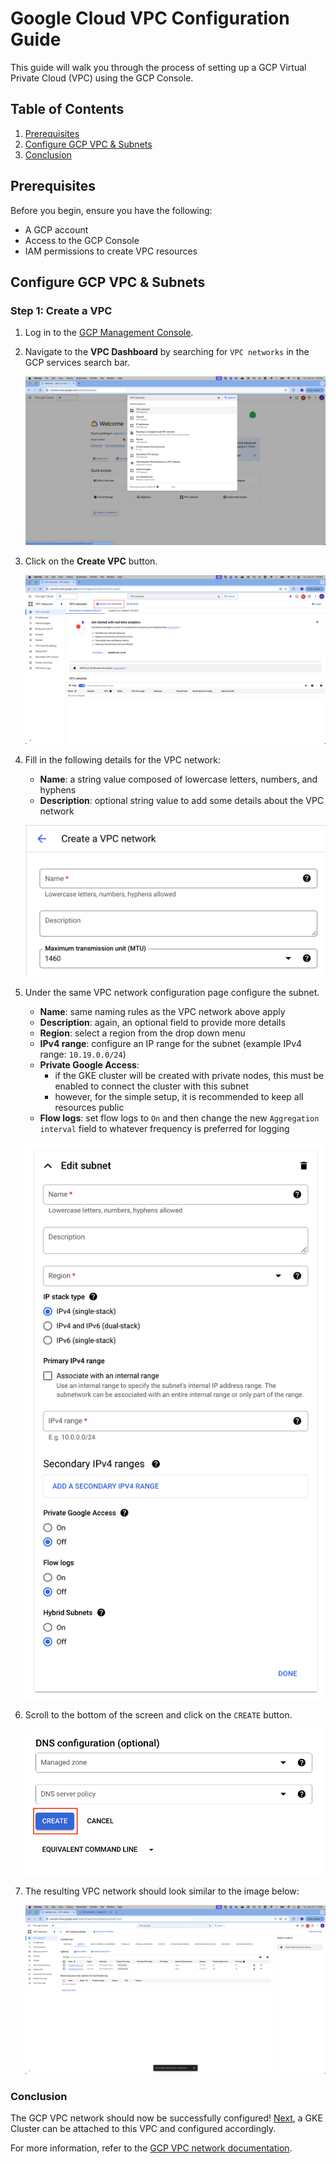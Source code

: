 # Google Cloud VPC Configuration Guide

This guide will walk you through the process of setting up a GCP Virtual Private Cloud (VPC) using the GCP Console.

## Table of Contents

1. [Prerequisites](#prerequisites)
2. [Configure GCP VPC & Subnets](#step-1-create-a-vpc)
3. [Conclusion](#conclusion)


## Prerequisites

Before you begin, ensure you have the following:
- A GCP account
- Access to the GCP Console
- IAM permissions to create VPC resources

## Configure GCP VPC & Subnets

### Step 1: Create a VPC

1. Log in to the [GCP Management Console](https://console.cloud.google.com/).

2. Navigate to the **VPC Dashboard** by searching for `VPC networks` in the GCP services search bar.
    
    ![Alt Text](/assets/gcp/search-vpc.png)

3. Click on the **Create VPC** button.

    ![Alt Text](/assets/gcp/create-vpc-network.png)

4. Fill in the following details for the VPC network:
   
    - **Name**: a string value composed of lowercase letters, numbers, and hyphens
    - **Description**: optional string value to add some details about the VPC network

    ![Alt Text](/assets/gcp/vpc-network-details.png)

5. Under the same VPC network configuration page configure the subnet.
    
    - **Name**: same naming rules as the VPC network above apply
    - **Description**: again, an optional field to provide more details
    - **Region**: select a region from the drop down menu
    - **IPv4 range**: configure an IP range for the subnet (example IPv4 range: `10.19.0.0/24`)
    - **Private Google Access**:
        - if the GKE cluster will be created with private nodes, this must be enabled to connect the cluster with this subnet
        - however, for the simple setup, it is recommended to keep all resources public
    - **Flow logs**: set flow logs to `On` and then change the new `Aggregation interval` field to whatever frequency is preferred for logging

    ![Alt Text](/assets/gcp/subnet-configuration.png)

7. Scroll to the bottom of the screen and click on the `CREATE` button.
    
    ![Alt Text](/assets/gcp/create-vpc-btn.png)

8. The resulting VPC network should look similar to the image below:

    ![Alt Text](/assets/gcp/example-vpc-network.png)


### Conclusion

The GCP VPC network should now be successfully configured! [Next](./step2-configure-gke.md), a GKE Cluster can be attached to this VPC and configured accordingly.

For more information, refer to the [GCP VPC network documentation](https://cloud.google.com/vpc/docs/vpc).